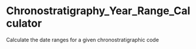 # Chronostratigraphy_Year_Range_Calculator
 Calculate the date ranges for a given chronostratigraphic code
